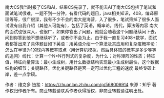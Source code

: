 南大CS我当时报了CS和AI，结果CS先录了，就不能去AI了南大CS包括了笔试和面试笔试很难，一题不到一分钟，有看代码的题目，java相关知识，408，编译原理等等，很广很深，我有不少不会的南大是海营，入了很多，笔试筛掉了很多人面试没有自我介绍（其他人可能有），包括了英语，概率论，线代，算法等内容  南大的面试也很深入，也很广，如果你答出了问题，他就会随着这个问题继续问下去，问到你答到他不想继续听了，或者你不会为止。由于我一直复习408+数学，面试我都答出来了具体题目如下英语：用英语介绍一个算法及其应用和复杂度概率论：怎么在半径为1的球内等概率取点（用计算机模拟，然后具体取的概率是多少等等的追问）线代：计算一个N*N行列式的复杂度，为什么；对称矩阵的性质；特征值，特征向量算法：最小生成树，用什么数据结构实现最小生成树最快，这个数据结构的细节；关键路径，优化关键路径是否一定可以优化工程的速度 最终专硕上岸，差一点学硕。

作者：维克多
链接：https://zhuanlan.zhihu.com/p/568009914
来源：知乎
著作权归作者所有。商业转载请联系作者获得授权，非商业转载请注明出处。